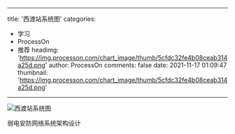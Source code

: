 
---
title: '西渡站系统图'
categories: 
 - 学习
 - ProcessOn
 - 推荐
headimg: 'https://img.processon.com/chart_image/thumb/5cfdc32fe4b08ceab314a25d.png'
author: ProcessOn
comments: false
date: 2021-11-17 01:09:47
thumbnail: 'https://img.processon.com/chart_image/thumb/5cfdc32fe4b08ceab314a25d.png'
---

<div>   
<img class="thumb" alt="西渡站系统图" src="https://img.processon.com/chart_image/thumb/5cfdc32fe4b08ceab314a25d.png" referrerpolicy="no-referrer">
<p>弱电安防网络系统架构设计</p>  
</div>
            